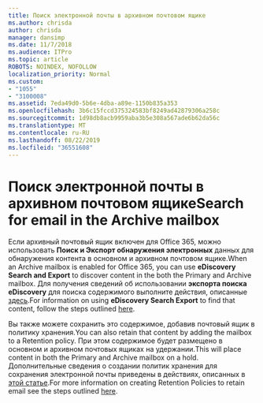 ```yaml
---
title: Поиск электронной почты в архивном почтовом ящике
ms.author: chrisda
author: chrisda
manager: dansimp
ms.date: 11/7/2018
ms.audience: ITPro
ms.topic: article
ROBOTS: NOINDEX, NOFOLLOW
localization_priority: Normal
ms.custom:
- "1055"
- "3100008"
ms.assetid: 7eda49d0-5b6e-4dba-a89e-1150b835a353
ms.openlocfilehash: 3b6c15fccd375324583bf8249ad42879306a258c
ms.sourcegitcommit: 1d98db8acb9959aba3b5e308a567ade6b62da56c
ms.translationtype: MT
ms.contentlocale: ru-RU
ms.lasthandoff: 08/22/2019
ms.locfileid: "36551608"
---
```

# <a name="search-for-email-in-the-archive-mailbox"></a><span data-ttu-id="2dafa-102">Поиск электронной почты в архивном почтовом ящике</span><span class="sxs-lookup"><span data-stu-id="2dafa-102">Search for email in the Archive mailbox</span></span>

<span data-ttu-id="2dafa-103">Если архивный почтовый ящик включен для Office 365, можно использовать **Поиск и Экспорт обнаружения электронных** данных для обнаружения контента в основном и архивном почтовом ящике.</span><span class="sxs-lookup"><span data-stu-id="2dafa-103">When an Archive mailbox is enabled for Office 365, you can use **eDiscovery Search and Export** to discover content in the both the Primary and Archive mailbox.</span></span> <span data-ttu-id="2dafa-104">Для получения сведений об использовании **экспорта поиска eDiscovery** для поиска содержимого выполните действия, описанные [здесь](https://docs.microsoft.com/office365/securitycompliance/export-search-results).</span><span class="sxs-lookup"><span data-stu-id="2dafa-104">For information on using **eDiscovery Search Export** to find that content, follow the steps outlined [here](https://docs.microsoft.com/office365/securitycompliance/export-search-results).</span></span>
  
<span data-ttu-id="2dafa-105">Вы также можете сохранить это содержимое, добавив почтовый ящик в политику хранения.</span><span class="sxs-lookup"><span data-stu-id="2dafa-105">You can also retain that content by adding the mailbox to a Retention policy.</span></span> <span data-ttu-id="2dafa-106">При этом содержимое будет размещено в основном и архивном почтовых ящиках на удержании.</span><span class="sxs-lookup"><span data-stu-id="2dafa-106">This will place content in both the Primary and Archive mailbox on a hold.</span></span> <span data-ttu-id="2dafa-107">Дополнительные сведения о создании политик хранения для сохранения электронной почты приведены в действиях, описанных в [этой статье](https://docs.microsoft.com/Office365/securitycompliance/retention-policies).</span><span class="sxs-lookup"><span data-stu-id="2dafa-107">For more information on creating Retention Policies to retain email see the steps outlined [here](https://docs.microsoft.com/Office365/securitycompliance/retention-policies).</span></span>
  
